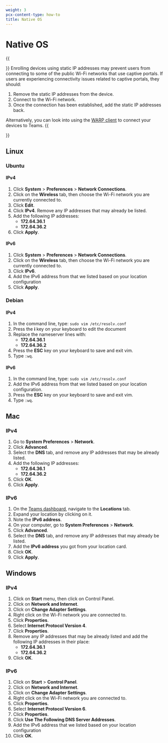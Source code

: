 ```yaml
---
weight: 3
pcx-content-type: how-to
title: Native OS
---
```


# Native OS

{{<Aside type="Warning" header="Warning">}}
Enrolling devices using static IP addresses may prevent users from connecting to some of the public Wi-Fi networks that use captive portals. If users are experiencing connectivity issues related to captive portals, they should:

1.  Remove the static IP addresses from the device.
2.  Connect to the Wi-Fi network.
3.  Once the connection has been established, add the static IP addresses back.

Alternatively, you can look into using the [WARP client](/cloudflare-one/connections/connect-devices/) to connect your devices to Teams.
{{</Aside>}}

## Linux

### Ubuntu

#### IPv4

1.  Click **System** > **Preferences** > **Network Connections**.
2.  Click on the **Wireless** tab, then choose the Wi-Fi network you are currently connected to.
3.  Click **Edit**.
4.  Click **IPv4**.
    Remove any IP addresses that may already be listed.
5.  Add the following IP addresses:
    - **172.64.36.1**
    - **172.64.36.2**
6.  Click **Apply**.

#### IPv6

1.  Click **System** > **Preferences** > **Network Connections**.
2.  Click on the **Wireless** tab, then choose the Wi-Fi network you are currently connected to.
3.  Click **IPv6**.
4.  Add the IPv6 address from that we listed based on your location configuration
5.  Click **Apply**.

### Debian

#### IPv4

1.  In the command line, type: `sudo vim /etc/resolv.conf`
2.  Press the **i** key on your keyboard to edit the document
3.  Replace the nameserver lines with:
    - **172.64.36.1**
    - **172.64.36.2**
4.  Press the **ESC** key on your keyboard to save and exit vim.
5.  Type `:wq`.

#### IPv6

1.  In the command line, type: `sudo vim /etc/resolv.conf`
2.  Add the IPv6 address from that we listed based on your location configuration.
3.  Press the **ESC** key on your keyboard to save and exit vim.
4.  Type `:wq`.

## Mac

### IPv4

1.  Go to **System Preferences** > **Network**.
2.  Click **Advanced**.
3.  Select the **DNS** tab, and remove any IP addresses that may be already listed.
4.  Add the following IP addresses:
    - **172.64.36.1**
    - **172.64.36.2**
5.  Click **OK**.
6.  Click **Apply**.

### IPv6

1.  On the [Teams dashboard](https://dash.teams.cloudflare.com), navigate to the **Locations** tab.
2.  Expand your location by clicking on it.
3.  Note the **IPv6 address**.
4.  On your computer, go to **System Preferences** > **Network**.
5.  Click **Advanced**.
6.  Select the **DNS** tab, and remove any IP addresses that may already be listed.
7.  Add the **IPv6 address** you got from your location card.
8.  Click **OK**.
9.  Click **Apply**.

## Windows

### IPv4

1.  Click on **Start** menu, then click on Control Panel.
2.  Click on **Network and Internet**.
3.  Click on **Change Adapter Settings**.
4.  Right click on the Wi-Fi network you are connected to.
5.  Click **Properties**.
6.  Select **Internet Protocol Version 4**.
7.  Click **Properties**.
8.  Remove any IP addresses that may be already listed and add the following IP addresses in their place:
    - **172.64.36.1**
    - **172.64.36.2**
9.  Click **OK**.

### IPv6

1.  Click on **Start** > **Control Panel**.
2.  Click on **Network and Internet**.
3.  Click on **Change Adapter Settings**.
4.  Right click on the Wi-Fi network you are connected to.
5.  Click **Properties**.
6.  Select **Internet Protocol Version 6**.
7.  Click **Properties**.
8.  Click **Use The Following DNS Server Addresses**.
9.  Add the IPv6 address that we listed based on your location configuration
10. Click **OK**.
